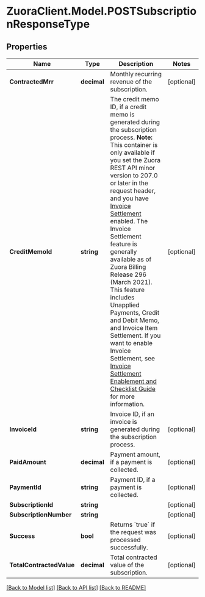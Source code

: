 # ZuoraClient.Model.POSTSubscriptionResponseType

## Properties

Name | Type | Description | Notes
------------ | ------------- | ------------- | -------------
**ContractedMrr** | **decimal** | Monthly recurring revenue of the subscription.  | [optional] 
**CreditMemoId** | **string** | The credit memo ID, if a credit memo is generated during the subscription process.  **Note:** This container is only available if you set the Zuora REST API minor version to 207.0 or later in the request header, and you have  [Invoice Settlement](https://knowledgecenter.zuora.com/Billing/Billing_and_Payments/Invoice_Settlement) enabled. The Invoice Settlement feature is generally available as of Zuora Billing Release 296 (March 2021). This feature includes Unapplied Payments, Credit and Debit Memo, and Invoice Item Settlement. If you want to enable Invoice Settlement, see [Invoice Settlement Enablement and Checklist Guide](https://knowledgecenter.zuora.com/Billing/Billing_and_Payments/Invoice_Settlement/Invoice_Settlement_Migration_Checklist_and_Guide) for more information.  | [optional] 
**InvoiceId** | **string** | Invoice ID, if an invoice is generated during the subscription process.  | [optional] 
**PaidAmount** | **decimal** | Payment amount, if a payment is collected.  | [optional] 
**PaymentId** | **string** | Payment ID, if a payment is collected.  | [optional] 
**SubscriptionId** | **string** |  | [optional] 
**SubscriptionNumber** | **string** |  | [optional] 
**Success** | **bool** | Returns &#x60;true&#x60; if the request was processed successfully.  | [optional] 
**TotalContractedValue** | **decimal** | Total contracted value of the subscription.  | [optional] 

[[Back to Model list]](../README.md#documentation-for-models) [[Back to API list]](../README.md#documentation-for-api-endpoints) [[Back to README]](../README.md)

